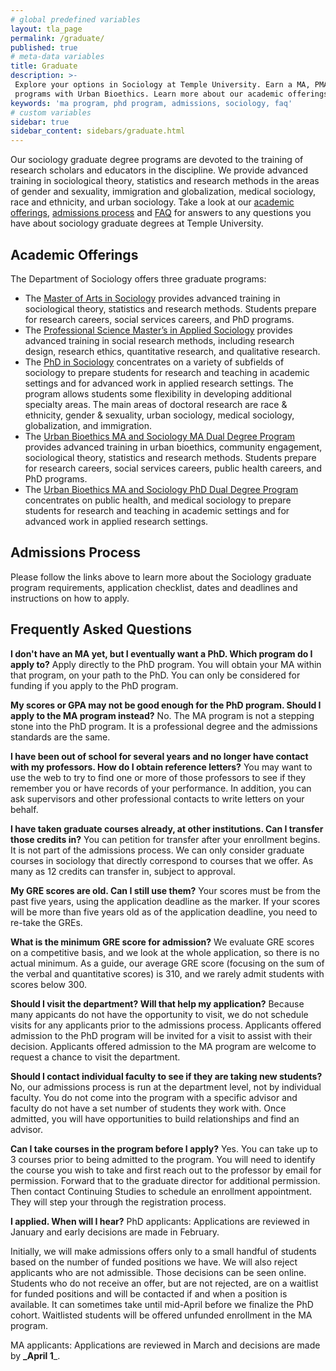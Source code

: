 ```yaml
---
# global predefined variables
layout: tla_page
permalink: /graduate/
published: true
# meta-data variables
title: Graduate
description: >-
 Explore your options in Sociology at Temple University. Earn a MA, PMA, or PhD in Sociology, or try one of our MA or PhD dual degree 
 programs with Urban Bioethics. Learn more about our academic offerings, admissions process, and FAQs in the College of Liberal Arts.
keywords: 'ma program, phd program, admissions, sociology, faq'
# custom variables
sidebar: true
sidebar_content: sidebars/graduate.html
---
```

Our sociology graduate degree programs are devoted to the training of research scholars and educators in the discipline. We provide advanced training in sociological theory, statistics and research methods in the areas of gender and sexuality, immigration and globalization, medical sociology, race and ethnicity, and urban sociology. Take a look at our [academic offerings](#academic-offerings), [admissions process](#admissions-process) and [FAQ](#frequently-asked-questions) for answers to any questions you have about sociology graduate degrees at Temple University.

## Academic Offerings
The Department of Sociology offers three graduate programs:

- The [Master of Arts in Sociology](http://bulletin.temple.edu/graduate/scd/cla/sociology-ma/) provides advanced training in sociological theory, statistics and research methods. Students prepare for research careers, social services careers, and PhD programs.
- The [Professional Science Master’s in Applied Sociology](http://bulletin.temple.edu/graduate/scd/cla/applied-sociology-psm/) provides advanced training in social research methods, including research design, research ethics, quantitative research, and qualitative research.
- The [PhD in Sociology](http://bulletin.temple.edu/graduate/scd/cla/sociology-phd/) concentrates on a variety of subfields of sociology to prepare students for research and teaching in academic settings and for advanced work in applied research settings. The program allows students some flexibility in developing additional specialty areas. The main areas of doctoral research are race & ethnicity, gender & sexuality, urban sociology, medical sociology, globalization, and immigration.
- The [Urban Bioethics MA and Sociology MA Dual Degree Program](https://sites.temple.edu/maubmasoc/) provides advanced training in urban bioethics, community engagement, sociological theory, statistics and research methods. Students prepare for research careers, social services careers, public health careers, and PhD programs.
- The [Urban Bioethics MA and Sociology PhD Dual Degree Program](https://sites.temple.edu/maubphdsoc/) concentrates on public health, and medical sociology to prepare students for research and teaching in academic settings and for advanced work in applied research settings.

## Admissions Process
Please follow the links above to learn more about the Sociology graduate program requirements, application checklist, dates and deadlines and instructions on how to apply.
 
## Frequently Asked Questions

**I don't have an MA yet, but I eventually want a PhD. Which program do I apply to?**
Apply directly to the PhD program. You will obtain your MA within that program, on your path to the PhD. You can only be considered for funding if you apply to the PhD program.

**My scores or GPA may not be good enough for the PhD program. Should I apply to the MA program instead?**
No. The MA program is not a stepping stone into the PhD program. It is a professional degree and the admissions standards are the same.

**I have been out of school for several years and no longer have contact with my professors. How do I obtain reference letters?**
You may want to use the web to try to find one or more of those professors to see if they remember you or have records of your performance. In addition, you can ask supervisors and other professional contacts to write letters on your behalf.

**I have taken graduate courses already, at other institutions. Can I transfer those credits in?**
You can petition for transfer after your enrollment begins. It is not part of the admissions process. We can only consider graduate courses in sociology that directly correspond to courses that we offer. As many as 12 credits can transfer in, subject to approval.

**My GRE scores are old. Can I still use them?**
Your scores must be from the past five years, using the application deadline as the marker. If your scores will be more than five years old as of the application deadline, you need to re-take the GREs.

**What is the minimum GRE score for admission?**
We evaluate GRE scores on a competitive basis, and we look at the whole application, so there is no actual minimum. As a guide, our average GRE score (focusing on the sum of the verbal and quantitative scores) is 310, and we rarely admit students with scores below 300.

**Should I visit the department? Will that help my application?**
Because many appicants do not have the opportunity to visit, we do not schedule visits for any applicants prior to the admissions process. Applicants offered admission to the PhD program will be invited for a visit to assist with their decision. Applicants offered admission to the MA program are welcome to request a chance to visit the department.

**Should I contact individual faculty to see if they are taking new students?**
No, our admissions process is run at the department level, not by individual faculty. You do not come into the program with a specific advisor and faculty do not have a set number of students they work with. Once admitted, you will have opportunities to build relationships and find an advisor.

**Can I take courses in the program before I apply?**
Yes. You can take up to 3 courses prior to being admitted to the program. You will need to identify the course you wish to take and first reach out to the professor by email for permission. Forward that to the graduate director for additional permission. Then contact Continuing Studies to schedule an enrollment appointment. They will step your through the registration process.

**I applied. When will I hear?**
PhD applicants: Applications are reviewed in January and early decisions are made in February.

Initially, we will make admissions offers only to a small handful of students based on the number of funded positions we have. We will also reject applicants who are not admissible. Those decisions can be seen online. Students who do not receive an offer, but are not rejected, are on a waitlist for funded positions and will be contacted if and when a position is available. It can sometimes take until mid-April before we finalize the PhD cohort. Waitlisted students will be offered unfunded enrollment in the MA program.
 
MA applicants: Applications are reviewed in March and decisions are made by **_April 1**_.
